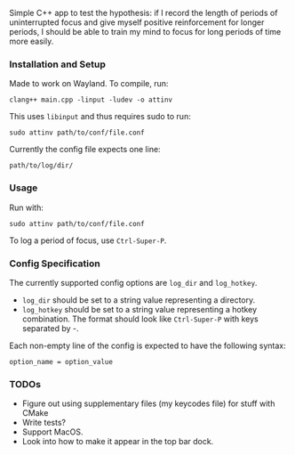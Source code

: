 Simple C++ app to test the hypothesis: if I record the length of periods of
uninterrupted focus and give myself positive reinforcement for longer periods,
I should be able to train my mind to focus for long periods of time more easily.

### Installation and Setup
Made to work on Wayland.
To compile, run:

```
clang++ main.cpp -linput -ludev -o attinv
```

This uses `libinput` and thus requires sudo to run:

```
sudo attinv path/to/conf/file.conf
```

Currently the config file expects one line:

```
path/to/log/dir/
```

### Usage

Run with:

```
sudo attinv path/to/conf/file.conf
```

To log a period of focus, use `Ctrl-Super-P`.


### Config Specification

The currently supported config options are `log_dir` and `log_hotkey`.
- `log_dir` should be set to a string value representing a directory.
- `log_hotkey` should be set to a string value representing a hotkey combination. The format should look like `Ctrl-Super-P` with keys separated by -.

Each non-empty line of the config is expected to have the following syntax:

```
option_name = option_value
```

### TODOs
- Figure out using supplementary files (my keycodes file) for stuff with CMake
- Write tests?
- Support MacOS.
- Look into how to make it appear in the top bar dock.

